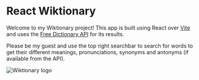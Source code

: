 # React Wiktionary

Welcome to my Wiktionary project! This app is built using React over [Vite](https://vitejs.dev/) and uses the [Free Dictionary API](https://dictionaryapi.dev/) for its results.

Please be my guest and use the top right searchbar to search for words to get their different meanings, pronunciations, synonyms and antonyms (if available from the API).

![Wiktionary logo](img/wiktionary_small.svg.png)
